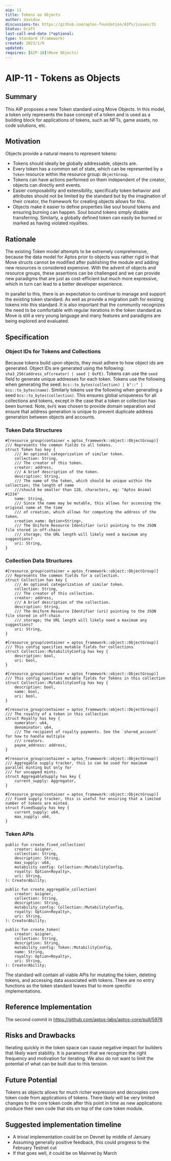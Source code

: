 ```yaml
---
aip: 11
title: Tokens as Objects
author: davidiw
discussions-to: https://github.com/aptos-foundation/AIPs/issues/31
Status: Draft
last-call-end-date (*optional:
type: Standard (Framework)
created: 2023/1/9
updated:
requires: [AIP-10](Move Objects)
---
```


# AIP-11 - Tokens as Objects

## Summary

This AIP proposes a new Token standard using Move Objects. In this model, a token only represents the base concept of a token and is used as a building block for applications of tokens, such as NFTs, game assets, no code solutions, etc.

## Motivation

Objects provide a natural means to represent tokens:

- Tokens should ideally be globally addressable, objects are.
- Every token has a common set of state, which can be represented by a `Token` resource within the resource group: `ObjectGroup`.
- Tokens can have actions performed on them independent of the creator, objects can directly emit events.
- Easier composability and extensibility, specifically token behavior and attributes should not be limited by the standard but by the imagination of their creator, the framework for creating objects allows for this.
- Objects make it easier to define properties like soul bound tokens and ensuring burning can happen. Soul bound tokens simply disable transferring. Similarly, a globally defined token can easily be burned or marked as having violated royalties.

## Rationale

The existing Token model attempts to be extremely comprehensive, because the data model for Aptos prior to objects was rather rigid in that Move structs cannot be modified after publishing the module and adding new resources is considered expensive. With the advent of objects and resource groups, these assertions can be challenged and we can provide new paradigms that are just as cost-efficient but much more expressive, which in turn can lead to a better developer experience.

In parallel to this, there is an expectation to continue to manage and support the existing token standard. As well as provide a migration path for existing tokens into this standard. It is also important that the community recognizes the need to be comfortable with regular iterations in the token standard as Move is still a very young language and many features and paradigms are being explored and evaluated.

## Specification

### Object IDs for Tokens and Collections

Because tokens build upon objects, they must adhere to how object ids are generated. Object IDs are generated using the following: `sha3_256(address_of(creator) | seed | 0xFE)`. Tokens can use the `seed` field to generate unique addresses for each token. Tokens use the following when generating the seed: `bcs::to_bytes(collection) | b"::" | bcs::to_bytes(name)`. Similarly tokens use the following when generating a seed `bcs::to_bytes(collection)`. This ensures global uniqueness for all collections and tokens, except in the case that a token or collection has been burned. Note, `0xFE` was chosen to provide domain separation and ensure that address generation is unique to prevent duplicate address generation between objects and accounts.

### Token Data Structures

```move
#[resource_group(container = aptos_framework::object::ObjectGroup)]
/// Represents the common fields to all tokens.
struct Token has key {
    /// An optional categorization of similar token.
    collection: String,
    /// The creator of this token.
    creator: address,
    /// A brief description of the token.
    description: String,
    /// The name of the token, which should be unique within the collection; the length of name
    ///should be smaller than 128, characters, eg: "Aptos Animal #1234"
    name: String,
    /// Since the name may be mutable, this allows for accessing the original name at the time
    /// of creation, which allows for computing the address of the token.
    creation_name: Option<String>,
    /// The Uniform Resource Identifier (uri) pointing to the JSON file stored in off-chain
    /// storage; the URL length will likely need a maximum any suggestions?
    uri: String,
}
```

### Collection Data Structures

```move
#[resource_group(container = aptos_framework::object::ObjectGroup)]
/// Represents the common fields for a collection.
struct Collection has key {
    /// An optional categorization of similar token.
    collection: String,
    /// The creator of this collection.
    creator: address,
    /// A brief description of the collection.
    description: String,
    /// The Uniform Resource Identifier (uri) pointing to the JSON file stored in off-chain
    /// storage; the URL length will likely need a maximum any suggestions?
    uri: String,
}

#[resource_group(container = aptos_framework::object::ObjectGroup)]
/// This config specifies mutable fields for collections
struct Collection::MutabilityConfig has key {
    description: bool,
    uri: bool,
}

#[resource_group(container = aptos_framework::object::ObjectGroup)]
/// This config specifies mutable fields for Tokens in this collection
struct Collection::MutabilityConfig has key {
    description: bool,
    name: bool,
    uri: bool,
}

#[resource_group(container = aptos_framework::object::ObjectGroup)]
/// The royalty of a token in this collection
struct Royalty has key {
    numerator: u64,
    denominator: u64,
    /// The recipient of royalty payments. See the `shared_account` for how to handle multiple
    /// creators.
    payee_address: address,
}

#[resource_group(container = aptos_framework::object::ObjectGroup)]
/// Aggregable supply tracker, this is can be used for maximum parallel minting but only for
/// for uncapped mints.
struct AggregableSupply has key {
    current_supply: Aggregator,
}

#[resource_group(container = aptos_framework::object::ObjectGroup)]
/// Fixed supply tracker, this is useful for ensuring that a limited number of tokens are minted.
struct FixedSupply has key {
    current_supply: u64,
    max_supply: u64,
}
```

### Token APIs

```move
public fun create_fixed_collection(
    creator: &signer,
    collection: String,
    description: String,
    max_supply: u64,
    mutability_config: Collection::MutabilityConfig,
    royalty: Option<Royalty>,
    uri: String,
): CreatorAbility;

public fun create_aggregable_collection(
    creator: &signer,
    collection: String,
    description: String,
    mutability_config: Collection::MutabilityConfig,
    royalty: Option<Royalty>,
    uri: String,
): CreatorAbility;

public fun create_token(
    creator: &signer,
    collection: String,
    description: String,
    mutability_config: Token::MutabilityConfig,
    name: String,
    royalty: Option<Royalty>,
    uri: String,
): CreatorAbility;
```

The standard will contain all viable APIs for mutating the token, deleting tokens, and accessing data associated with tokens. There are no entry functions as the token standard leaves that to more specific implementations.

## Reference Implementation

The second commit in https://github.com/aptos-labs/aptos-core/pull/5976

## Risks and Drawbacks

Iterating quickly in the token space can cause negative impact for builders that likely want stability. It is paramount that we recognize the right frequency and motivation for iterating. We also do not want to limit the potential of what can be built due to this tension.

## Future Potential

Tokens as objects allows for much richer expression and decouples core token code from applications of tokens. There likely will be very limited changes to the core token code after this point in time as new applications produce their own code that sits on top of the core token module. 

## Suggested implementation timeline

- A trivial implementation could be on Devnet by middle of January
- Assuming generally positive feedback, this could progress to the February Testnet cut
- If that goes well, it could be on Mainnet by March
